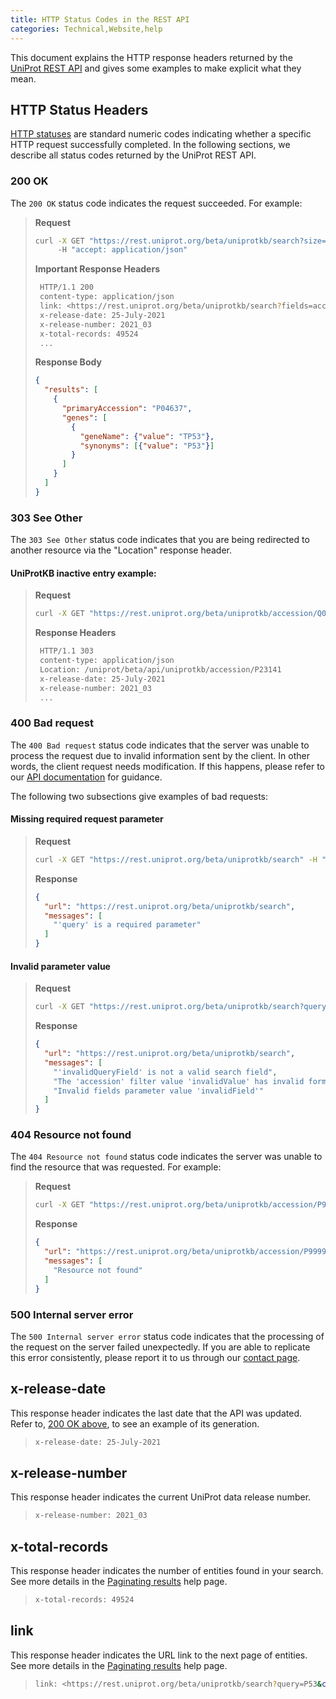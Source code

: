 ```yaml
---
title: HTTP Status Codes in the REST API 
categories: Technical,Website,help
---
```


This document explains the HTTP response headers returned by the [UniProt REST API](https://rest.uniprot.org/beta/docs/)
and gives some examples to make explicit what they mean. 

## HTTP Status Headers
[HTTP statuses](https://httpstatuses.com/) are standard numeric codes indicating whether a specific HTTP request successfully 
completed. In the following sections, we describe all status codes returned by the UniProt REST API.


### 200 OK 
The `200 OK` status code indicates the request succeeded. For example:

> **Request**
> ```bash
> curl -X GET "https://rest.uniprot.org/beta/uniprotkb/search?size=1&query=P53&fields=accession%2Cgene_names" \ 
>      -H "accept: application/json"
> ```
> **Important Response Headers**
> ```bash
>  HTTP/1.1 200 
>  content-type: application/json 
>  link: <https://rest.uniprot.org/beta/uniprotkb/search?fields=accession,gene_names&query=P53&cursor=82giuzutyxve1mc8va46o7i2jq3r7fb5tf&size=1>; rel="next" 
>  x-release-date: 25-July-2021 
>  x-release-number: 2021_03 
>  x-total-records: 49524 
>  ...
> ```
> **Response Body**
> ```json
> {
>   "results": [
>     {
>       "primaryAccession": "P04637",
>       "genes": [
>         {
>           "geneName": {"value": "TP53"},
>           "synonyms": [{"value": "P53"}]
>         }
>       ]
>     }
>   ]
> }
> ```

### 303 See Other
The `303 See Other` status code indicates that you are being redirected to another resource via the "Location" response
header.

#### UniProtKB inactive entry example:
> **Request**
> ```bash
> curl -X GET "https://rest.uniprot.org/beta/uniprotkb/accession/Q00015" -H "accept: application/json"
> ```
> **Response Headers**
> ```bash
>  HTTP/1.1 303
>  content-type: application/json 
>  Location: /uniprot/beta/api/uniprotkb/accession/P23141
>  x-release-date: 25-July-2021 
>  x-release-number: 2021_03 
>  ...
> ```

### 400 Bad request
The `400 Bad request` status code indicates that the server was unable to process the request due to invalid information
sent by the client. In other words, the client request needs modification. If this happens, please refer to our
[API documentation](https://rest.uniprot.org/beta/docs/) for guidance.

The following two subsections give examples of bad requests: 

#### Missing required request parameter
> **Request**
> ```bash
> curl -X GET "https://rest.uniprot.org/beta/uniprotkb/search" -H "accept: application/json"
> ```
> **Response**
> ```json
> {
>   "url": "https://rest.uniprot.org/beta/uniprotkb/search",
>   "messages": [
>     "'query' is a required parameter"
>   ]
> }
> ```

#### Invalid parameter value 
> **Request**
> ```bash
> curl -X GET "https://rest.uniprot.org/beta/uniprotkb/search?query=invalidQueryField%3Avalue+AND+accession%3AinvalidValue&fields=invalidField" -H "accept: application/json"
> ```
> **Response**
> ```json
> {
>   "url": "https://rest.uniprot.org/beta/uniprotkb/search",
>   "messages": [
>     "'invalidQueryField' is not a valid search field",
>     "The 'accession' filter value 'invalidValue' has invalid format. It should be a valid UniProtKB accession",
>     "Invalid fields parameter value 'invalidField'"
>   ]
> }
> ```

### 404 Resource not found 
The `404 Resource not found` status code indicates the server was unable to find the resource that was requested. For
example:

> **Request**
> ```bash
> curl -X GET "https://rest.uniprot.org/beta/uniprotkb/accession/P99997" -H "accept: application/json"
> ```
> **Response**
> ```json
> {
>   "url": "https://rest.uniprot.org/beta/uniprotkb/accession/P99997",
>   "messages": [
>     "Resource not found"
>   ]
> }
> ```

### 500 Internal server error
The `500 Internal server error` status code indicates that the processing of the request on the server failed unexpectedly.
If you are able to replicate this error consistently, please report it to us through our [contact page](https://www.uniprot.org/contact).


## x-release-date
This response header indicates the last date that the API was updated. Refer to, [200 OK above](#200-ok), to see an example 
of its generation.

> ```bash
> x-release-date: 25-July-2021
> ```

## x-release-number
This response header indicates the current UniProt data release number.
> ```bash
> x-release-number: 2021_03 
> ```

## x-total-records
This response header indicates the number of entities found in your search. See more details in the [Paginating results](https://www.uniprot.org/help/rest-pagination) 
help page.

> ```bash
> x-total-records: 49524 
> ```

## link
This response header indicates the URL link to the next page of entities. See more details in the [Paginating results](https://www.uniprot.org/help/rest-pagination) 
help page.

> ```bash
> link: <https://rest.uniprot.org/beta/uniprotkb/search?query=P53&cursor=1mkycb2xwxbou9vfxnpy5g9gjf6k5i9fxg6s&size=25>; rel="next" 
> ```
